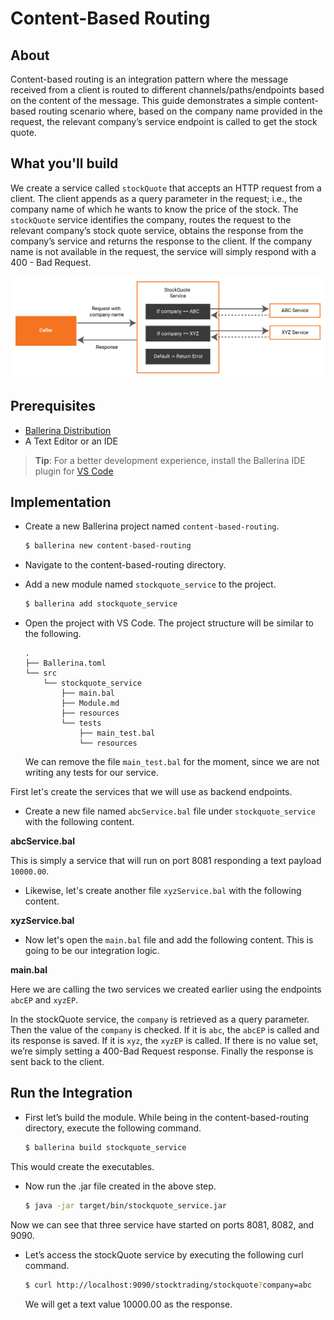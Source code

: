 # Content-Based Routing

## About

Content-based routing is an integration pattern where the message received from a client is routed to different channels/paths/endpoints based on the content of the message. This guide demonstrates a simple content-based routing scenario where, based on the company name provided in the request, the relevant company’s service endpoint is called to get the stock quote.

## What you'll build

We create a service called `stockQuote` that accepts an HTTP request from a client. The client appends as a query parameter in the request; i.e., the company name of which he wants to know the price of the stock. The `stockQuote` service identifies the company, routes the request to the relevant company’s stock quote service, obtains the response from the company’s service and returns the response to the client. If the company name is not available in the request, the service will simply respond with a 400 - Bad Request.

![cbr](../../../../assets/img/content_based_routing.jpg)

## Prerequisites

- [Ballerina Distribution](https://ballerina.io/learn/getting-started/)
- A Text Editor or an IDE 
> **Tip**: For a better development experience, install the Ballerina IDE plugin for [VS Code](https://marketplace.visualstudio.com/items?itemName=ballerina.ballerina)
	
## Implementation

* Create a new Ballerina project named `content-based-routing`.

    ```bash
    $ ballerina new content-based-routing
    ```

* Navigate to the content-based-routing directory.

* Add a new module named `stockquote_service` to the project.

    ```bash
    $ ballerina add stockquote_service
    ```

* Open the project with VS Code. The project structure will be similar to the following.

    ```shell
    .
    ├── Ballerina.toml
    └── src
        └── stockquote_service
            ├── main.bal
            ├── Module.md
            ├── resources
            └── tests
                ├── main_test.bal
                └── resources
    ```

    We can remove the file `main_test.bal` for the moment, since we are not writing any tests for our service.

First let's create the services that we will use as backend endpoints.

* Create a new file named `abcService.bal` file under `stockquote_service` with the following content.

**abcService.bal**

<!-- INCLUDE_CODE: src/stockquote_service/abcService.bal -->

This is simply a service that will run on port 8081 responding a text payload `10000.00`.

* Likewise, let's create another file `xyzService.bal` with the following content.

**xyzService.bal**

<!-- INCLUDE_CODE: src/stockquote_service/xyzService.bal -->

* Now let's open the `main.bal` file and add the following content. This is going to be our integration logic.

**main.bal**

<!-- INCLUDE_CODE: src/stockquote_service/main.bal -->

Here we are calling the two services we created earlier using the endpoints `abcEP` and `xyzEP`.

In the stockQuote service, the `company` is retrieved as a query parameter. Then the value of the `company` is checked. If it is `abc`, the `abcEP` is called and its response is saved. If it is `xyz`, the `xyzEP` is called. If there is no value set, we’re simply setting a 400-Bad Request response. Finally the response is sent back to the client.

## Run the Integration

* First let’s build the module. While being in the content-based-routing directory, execute the following command.

    ```bash
    $ ballerina build stockquote_service
    ```

This would create the executables.

* Now run the .jar file created in the above step.

    ```bash
    $ java -jar target/bin/stockquote_service.jar
    ```

Now we can see that three service have started on ports 8081, 8082, and 9090. 

* Let’s access the stockQuote service by executing the following curl command.

    ```bash
    $ curl http://localhost:9090/stocktrading/stockquote?company=abc
    ```

    We will get a text value 10000.00 as the response.
